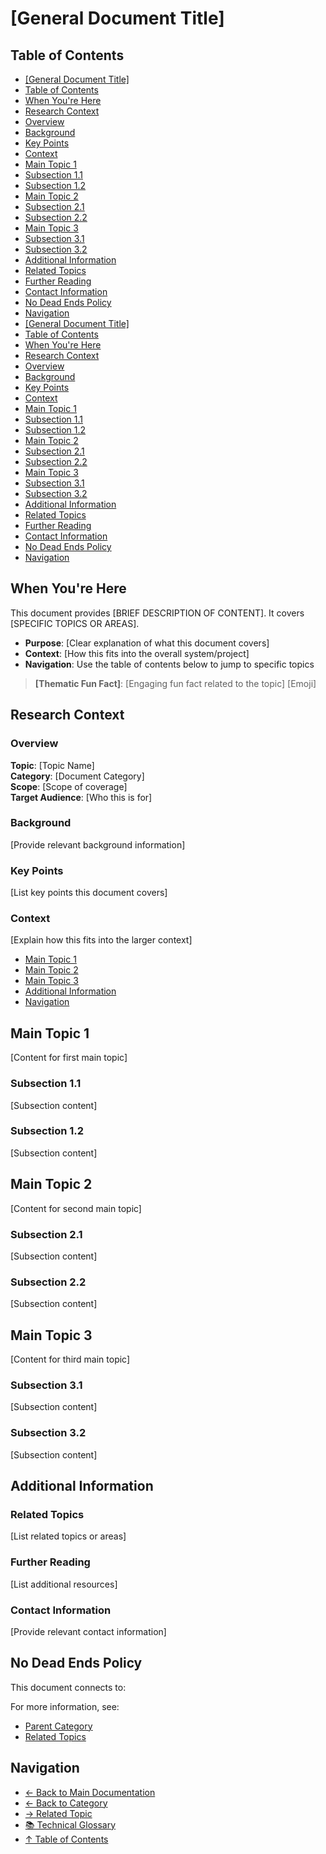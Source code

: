 # \[General Document Title]

## Table of Contents
- [\[General Document Title\]](#general-document-title)
- [Table of Contents](#table-of-contents)
- [When You're Here](#when-youre-here)
- [Research Context](#research-context)
- [Overview](#overview)
- [Background](#background)
- [Key Points](#key-points)
- [Context](#context)
- [Main Topic 1](#main-topic-1)
- [Subsection 1.1](#subsection-11)
- [Subsection 1.2](#subsection-12)
- [Main Topic 2](#main-topic-2)
- [Subsection 2.1](#subsection-21)
- [Subsection 2.2](#subsection-22)
- [Main Topic 3](#main-topic-3)
- [Subsection 3.1](#subsection-31)
- [Subsection 3.2](#subsection-32)
- [Additional Information](#additional-information)
- [Related Topics](#related-topics)
- [Further Reading](#further-reading)
- [Contact Information](#contact-information)
- [No Dead Ends Policy](#no-dead-ends-policy)
- [Navigation](#navigation)
- [\[General Document Title\]](#general-document-title)
- [Table of Contents](#table-of-contents)
- [When You're Here](#when-youre-here)
- [Research Context](#research-context)
- [Overview](#overview)
- [Background](#background)
- [Key Points](#key-points)
- [Context](#context)
- [Main Topic 1](#main-topic-1)
- [Subsection 1.1](#subsection-11)
- [Subsection 1.2](#subsection-12)
- [Main Topic 2](#main-topic-2)
- [Subsection 2.1](#subsection-21)
- [Subsection 2.2](#subsection-22)
- [Main Topic 3](#main-topic-3)
- [Subsection 3.1](#subsection-31)
- [Subsection 3.2](#subsection-32)
- [Additional Information](#additional-information)
- [Related Topics](#related-topics)
- [Further Reading](#further-reading)
- [Contact Information](#contact-information)
- [No Dead Ends Policy](#no-dead-ends-policy)
- [Navigation](#navigation)

## When You're Here

This document provides \[BRIEF DESCRIPTION OF CONTENT]. It covers \[SPECIFIC TOPICS OR AREAS].

- **Purpose**: \[Clear explanation of what this document covers]
- **Context**: \[How this fits into the overall system/project]
- **Navigation**: Use the table of contents below to jump to specific topics

> **\[Thematic Fun Fact]**: \[Engaging fun fact related to the topic] \[Emoji]

## Research Context

### Overview

**Topic**: \[Topic Name]\
**Category**: \[Document Category]\
**Scope**: \[Scope of coverage]\
**Target Audience**: \[Who this is for]

### Background

\[Provide relevant background information]

### Key Points

\[List key points this document covers]

### Context

\[Explain how this fits into the larger context]
- [Main Topic 1](#main-topic-1)
- [Main Topic 2](#main-topic-2)
- [Main Topic 3](#main-topic-3)
- [Additional Information](#additional-information)
- [Navigation](#navigation)

## Main Topic 1

\[Content for first main topic]

### Subsection 1.1

\[Subsection content]

### Subsection 1.2

\[Subsection content]

## Main Topic 2

\[Content for second main topic]

### Subsection 2.1

\[Subsection content]

### Subsection 2.2

\[Subsection content]

## Main Topic 3

\[Content for third main topic]

### Subsection 3.1

\[Subsection content]

### Subsection 3.2

\[Subsection content]

## Additional Information

### Related Topics

\[List related topics or areas]

### Further Reading

\[List additional resources]

### Contact Information

\[Provide relevant contact information]

## No Dead Ends Policy

This document connects to:

For more information, see:
- [Parent Category](../../category/)
- [Related Topics](../related/)

## Navigation
- [← Back to Main Documentation](../README.md)
- [← Back to Category](../)
- [→ Related Topic](../related-topic/)
- [📚 Technical Glossary](GLOSSARY.md)
- [↑ Table of Contents](#table-of-contents)
